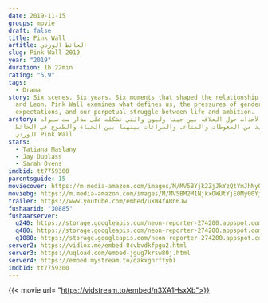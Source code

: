 ```yaml
---
date: 2019-11-15
groups: movie
draft: false
title: Pink Wall
artitle: الحائط الوردي
slug: Pink Wall 2019
year: "2019"
duration: 1h 22min
rating: "5.9"
tags:
  - Drama
story: Six scenes. Six years. Six moments that shaped the relationship of Jenna
  and Leon. Pink Wall examines what defines us, the pressures of gender
  expectations, and our perpetual struggle between life and ambition.
arstory: تدور الأحداث حول العلاقة بين جينا وليون والتي تشكلت على مدار ست سنوات،
  العديد من الضغوطات والمتاعب والصراعات بينهما بين الحياة والطموح في الحائط
  الوردي Pink Wall
stars:
  - Tatiana Maslany
  - Jay Duplass
  - Sarah Ovens
imdbid: tt7759300
parentsguide: 15
moviecover: https://m.media-amazon.com/images/M/MV5BYjk2ZjJkYzQtYmJhNy00NDQxLWJmZGYtYWIxYmQ5ZjFmYjYwXkEyXkFqcGdeQXVyNjA5MDYxODY@._V1_UX182_CR0,0,182,268_AL_.jpg
moviebg: https://m.media-amazon.com/images/M/MV5BM2M1NjkxOWUtYjE0My00YjgyLWFjMzctNjZlYmNhMjFjYjhiXkEyXkFqcGdeQXVyNjgzMjQ0MTA@._V1_.jpg
trailer: https://www.youtube.com/embed/ukW4fARn6Jw
fushaarid: "30885"
fushaarserver:
  q240: https://storage.googleapis.com/neon-reporter-274200.appspot.com/fushaar/media/30885/30885-240p.mp4
  q480: https://storage.googleapis.com/neon-reporter-274200.appspot.com/fushaar/media/30885/30885-480p.mp4
  q1080: https://storage.googleapis.com/neon-reporter-274200.appspot.com/fushaar/media/30885/30885.mp4
server2: https://vidlox.me/embed-8cvbvdkfpgu2.html
server3: https://uqload.com/embed-jgug7krsw80j.html
server4: https://embed.mystream.to/qakxgnrffyhl
imdbId: tt7759300
---
```


{{< movie url= "https://vidstream.to/embed/n3XA1HsxXb">}}
